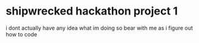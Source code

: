 # shipwrecked hackathon project 1
i dont actually have any idea what im doing so bear with me as i figure out how to code
